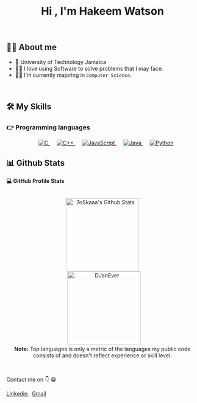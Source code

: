<h1 align="center">Hi , I'm Hakeem Watson</h1>
<br>

## :sassy_man:  About me
- :school: University of Technology Jamaica
- :technologist: I love using Software to solve problems that I may face.
- :student: I’m currently majoring in `Computer Science`.

<br>

## 🛠️ My Skills

### 👉 Programming languages

<p align="center"> 
  &emsp; 
  <a href="https://www.cprogramming.com/" target="_blank"> 
    <img alt="C" src="https://img.shields.io/badge/C%20-%232370ED.svg?style=plastic&logo=c&logoColor=white">
  </a> 
  &emsp;
  <a href="https://www.w3schools.com/cpp/" target="_blank"> 
    <img alt="C++" src="https://img.shields.io/badge/C++%20-%2300599C.svg?style=plastic&logo=c%2B%2B&logoColor=white">
  </a> 
  &emsp;
  <a href="https://developer.mozilla.org/en-US/docs/Web/JavaScript" target="_blank"> 
     <img alt="JavaScript" src="https://img.shields.io/badge/JavaScript%20-%23F7DF1E.svg?style=plastic&logo=javascript&logoColor=black">
   </a>
  &emsp;
  <a href="https://www.java.com" target="_blank"> 
    <img alt="Java" src="https://img.shields.io/badge/Java-%23007396.svg?style=plastic&logo=java&logoColor=white">
  </a>
  &emsp;
   <a href="https://www.python.org" target="_blank">
    <img alt="Python" src="https://img.shields.io/badge/Python%20-%2314354C.svg?style=plastic&logo=python&logoColor=white">
	</a>
</p>


## 📊 Github Stats

  <summary><b>💻 GitHub Profile Stats</b></summary>
  <br/>
  <p align="center">
    <a href="https://github.com/anuraghazra/github-readme-stats"><img alt="7oSkaaa's Github Stats" src="https://github-readme-stats.vercel.app/api?username=DJanEver&show_icons=true&count_private=true&theme=algolia" height="192px"/></a>
<br/>
  &nbsp;
	  <img src="https://github-readme-stats.vercel.app/api/top-langs?username=DJanEver&langs_count=10&show_icons=true&locale=en&layout=compact&theme=algolia" alt="DJanEver" height="192px"/>
  <br/>
  <b>Note:</b> Top languages is only a metric of the languages my public code consists of and doesn't reflect experience or skill level.
  </p>
   &nbsp;
<p>
   Contact me on 👇 😁
</p>
 <a href="https://www.linkedin.com/in/hakeem-watson-80b7b9206" target="_blank"> 
   Linkedin
  </a>
  &nbsp;
   <a href="Hakeemwatson67@gmail.com" target="_blank"> 
   Gmail
  </a>
<br/>
